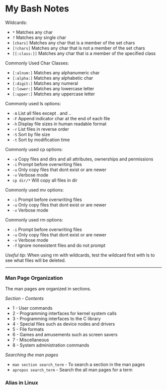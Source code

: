 # My Bash Notes

Wildcards:</br>
* `*` Matches any char
* `?` Matches any single char
* `[chars]` Matches any char that is a member of the set chars
* `[!chars]` Matches any char that is not a member of the set chars
* `[[:class:]]` Matches any char that is a member of the specified class

Commonly Used Char Classes:</br>
* `[:alnum:]` Matches any alphanumeric char
* `[:alpha:]` Matches any alphabetic char
* `[:digit:]` Matches any numeral 
* `[:lower:]` Matches any lowercase letter
* `[:upper:]` Matches any uppercase letter

Commonly used ls options:</br>
* `-A` List all files except . and ..
* `-F` Append indicator char at the end of each file
* `-h` Display file sizes in human readable format
* `-r` List files in reverse order
* `-S` Sort by file size
* `-t` Sort by modification time

Commonly used cp options:</br>
* `-a` Copy files and dirs and all attributes, ownerships and permissions
* `-i` Prompt before overwriting files
* `-u` Only copy files that dont exist or are newer
* `-v` Verbose mode
* `cp dir/*` Will copy all files in dir

Commonly used mv options:</br>
* `-i` Prompt before overwriting files
* `-u` Only copy files that dont exist or are newer
* `-v` Verbose mode

Commonly used rm options:</br>
* `-i` Prompt before overwriting files
* `-u` Only copy files that dont exist or are newer
* `-v` Verbose mode
* `-f` Ignore nonexistent files and do not prompt

*Useful tip:* When using rm with wildcards, test the wildcard first with
ls to see what files will be deleted.

---

### Man Page Organization
The man pages are organized in sections.

*Section* - *Contents*
* 1 - User commands
* 2 - Programming interfaces for kernel system calls
* 3 - Programming interfaces to the C library
* 4 - Special files such as device nodes and drivers
* 5 - File formats
* 6 - Games and amusements such as screen savers 
* 7 - Miscellaneous
* 8 - System administration commands

*Searching the man pages*
* `man section search_term` - To search a section in the man pages
* `apropos search_term` - Search the all man pages for a term

### Alias in Linux

